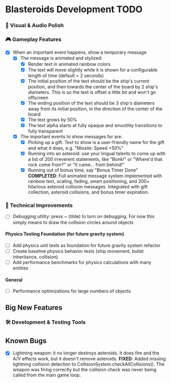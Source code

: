 # Blasteroids Development TODO

### 🎨 Visual & Audio Polish

### 🎮 Gameplay Features

- [x] When an important event happens, show a temporary message
    - [x] The message is animated and stylized:
        - [x] Render text in animated rainbow colors
        - [x] The text will move slightly while it is shown for a configurable length of time (default = 2 seconds)
        - [x] The initial position of the text should be the ship's current position, and then towards the center of the board by 2 ship's diameters. This is so the text is offset a little bit and won't go offscreen
        - [x] The ending position of the text should be 3 ship's diameters away from its initial position, in the direction of the center of the board
        - [x] The text grows by 50%
        - [x] The text alpha starts at fully opaque and smoothly transitions to fully transparent
    - [x] The important events to show messages for are:
        - [x] Picking up a gift. Text to show is a user-friendly name for the gift and what it does, e.g. "Missile: Speed +50%"
        - [x] Running into an asteroid: use your lingual talents to come up with a list of 200 irreverent statements, like "Bonk!" or "Where'd that rock come from?" or "It came... from behind!"
        - [x] Running out of bonus time, say "Bonus Timer Done"
              **COMPLETED**: Full animated message system implemented with rainbow text, scaling, fading, smart positioning, and 200+ hilarious asteroid collision messages. Integrated with gift collection, asteroid collisions, and bonus timer expiration.

### 🔧 Technical Improvements

- [ ] Debugging utility: press ~ (tilde) to turn on debugging. For now this simply means to draw the collision circles around objects

#### Physics Testing Foundation (for future gravity system)

- [ ] Add physics unit tests as foundation for future gravity system refactor
- [ ] Create baseline physics behavior tests (ship movement, bullet inheritance, collision)
- [ ] Add performance benchmarks for physics calculations with many entities

#### General

- [ ] Performance optimizations for large numbers of objects

## Big New Features

### 🛠️ Development & Testing Tools

## Known Bugs

- [x] Lightning weapon: it no longer destroys asteroids. It does fire and the
      A/V effects work, but it doesn't remove asteroids.
      **FIXED**: Added missing lightning collision detection to CollisionSystem.checkAllCollisions(). The weapon was firing correctly but the collision check was never being called from the main game loop.
